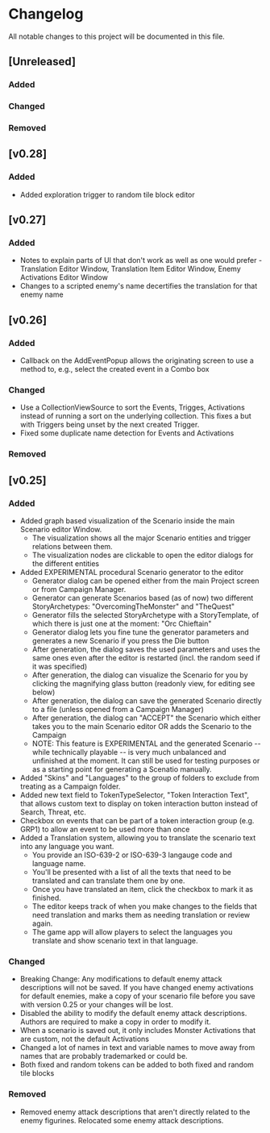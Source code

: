 # Changelog

All notable changes to this project will be documented in this file.

## [Unreleased]

### Added

### Changed

### Removed

## [v0.28]

### Added
- Added exploration trigger to random tile block editor

## [v0.27]

### Added
- Notes to explain parts of UI that don't work as well as one would prefer - Translation Editor Window, Translation Item Editor Window, Enemy Activations Editor Window
- Changes to a scripted enemy's name decertifies the translation for that enemy name

## [v0.26]

### Added
- Callback on the AddEventPopup allows the originating screen to use a method to, e.g., select the created event in a Combo box

### Changed
- Use a CollectionViewSource to sort the Events, Trigges, Activations instead of running a sort on the underlying collection. This fixes a but with Triggers being unset by the next created Trigger.
- Fixed some duplicate name detection for Events and Activations

### Removed

## [v0.25]

### Added
- Added graph based visualization of the Scenario inside the main Scenario editor Window. 
  - The visualization shows all the major Scenario entities and trigger relations between them.
  - The visualization nodes are clickable to open the editor dialogs for the different entities
- Added EXPERIMENTAL procedural Scenario generator to the editor
  - Generator dialog can be opened either from the main Project screen or from Campaign Manager.
  - Generator can generate Scenarios based (as of now) two different StoryArchetypes: "OvercomingTheMonster" and "TheQuest"
  - Generator fills the selected StoryArchetype with a StoryTemplate, of which there is just one at the moment: "Orc Chieftain"
  - Generator dialog lets you fine tune the generator parameters and generates a new Scenario if you press the Die button
  - After generation, the dialog saves the used parameters and uses the same ones even after the editor is restarted (incl. the random seed if it was specified)
  - After generation, the dialog can visualize the Scenario for you by clicking the magnifying glass button (readonly view, for editing see below)
  - After generation, the dialog can save the generated Scenario directly to a file (unless opened from a Campaign Manager)
  - After generation, the dialog can "ACCEPT" the Scenario which either takes you to the main Scenario editor OR adds the Scenario to the Campaign
  - NOTE: This feature is EXPERIMENTAL and the generated Scenario -- while technically playable -- is very much unbalanced and unfinished at the moment.
    It can still be used for testing purposes or as a starting point for generating a Scenatio manually.
- Added "Skins" and "Languages" to the group of folders to exclude from treating as a Campaign folder.
- Added new text field to TokenTypeSelector, "Token Interaction Text", that allows custom text to display on token interaction button instead of Search, Threat, etc.
- Checkbox on events that can be part of a token interaction group (e.g. GRP1) to allow an event to be used more than once
- Added a Translation system, allowing you to translate the scenario text into any language you want.
  - You provide an ISO-639-2 or ISO-639-3 langauge code and language name.
  - You'll be presented with a list of all the texts that need to be translated and can translate them one by one.
  - Once you have translated an item, click the checkbox to mark it as finished. 
  - The editor keeps track of when you make changes to the fields that need translation and marks them as needing translation or review again.
  - The game app will allow players to select the languages you translate and show scenario text in that language.

### Changed
- Breaking Change: Any modifications to default enemy attack descriptions will not be saved. If you have changed enemy activations for default enemies, make a copy of your scenario file before you save with version 0.25 or your changes will be lost.
- Disabled the ability to modify the default enemy attack descriptions. Authors are required to make a copy in order to modify it.
- When a scenario is saved out, it only includes Monster Activations that are custom, not the default Activations
- Changed a lot of names in text and variable names to move away from names that are probably trademarked or could be.
- Both fixed and random tokens can be added to both fixed and random tile blocks

### Removed
- Removed enemy attack descriptions that aren't directly related to the enemy figurines. Relocated some enemy attack descriptions.
